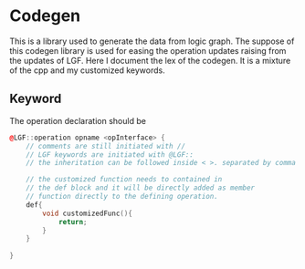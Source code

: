 
# Codegen 

This is a library used to generate the data from logic graph. The suppose of this codegen library is used for easing the operation updates raising from the updates of LGF. Here I document the lex of the codegen. It is a mixture of the cpp and my customized keywords. 

## Keyword
The operation declaration should be
```cpp
@LGF::operation opname <opInterface> {
    // comments are still initiated with //
    // LGF keywords are initiated with @LGF::
    // the inheritation can be followed inside < >. separated by comma

    // the customized function needs to contained in
    // the def block and it will be directly added as member 
    // function directly to the defining operation.
    def{
        void customizedFunc(){
            return;
        }
    }
    
}
```